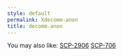 ```yaml
---
style: default
permalink: Xdecomm-anon
title: decomm-anon
---
```

You may also like:
[SCP-2906](http://scp-wiki.net/scp-2906)
[SCP-706](http://scp-wiki.net/scp-706)